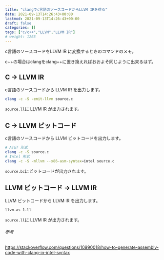 ```yaml
---
title: "clangでc言語のソースコードからLLVM IRを得る"
date: 2021-09-13T14:26:43+00:00
lastmod: 2021-09-13T14:26:43+00:00
draft: false
categories: []
tags: ["c/c++","LLVM","LLVM IR"]
# weight: 1263
---
```

c言語のソースコードをLLVM IR に変換するときのコマンドのメモ。

c++の場合はclangをclang++に置き換えればおおよそ同じように出来るはず。

## C -> LLVM IR
c言語のソースコードから LLVM IR を出力します。

```bash
clang -c -S -emit-llvm source.c
```

`source.ll`に LLVM IR が出力されます。

## C -> LLVM ビットコード
c言語のソースコードから LLVM ビットコードを出力します。

```bash
# AT&T 形式
clang -c -S source.c
# Intel 形式
clang -c -S -mllvm --x86-asm-syntax=intel source.c
```

`source.bc`にビットコードが出力されます。

## LLVM ビットコード -> LLVM IR

LLVM ビットコードから LLVM IR を出力します。

```bash
llvm-as 1.ll
```

`source.ll`に LLVM IR が出力されます。

###### 参考
https://stackoverflow.com/questions/10990018/how-to-generate-assembly-code-with-clang-in-intel-syntax
